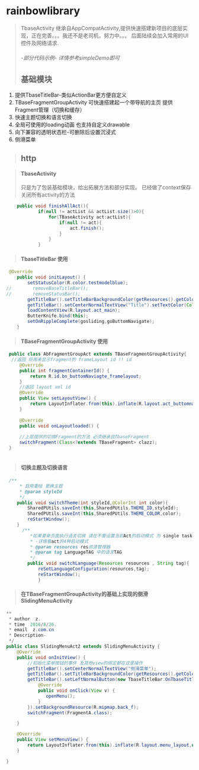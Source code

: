 # rainbowlibrary 
> TbaseActivity 继承自AppCompatActivity,提供快速搭建新项目的底层实现，正在完善。。。我还不是老司机，努力中。。。
> 后面陆续会加入常用的UI控件及网络请求.
>
>###### -部分代码示例-  详情参考simpleDemo即可
>
>## 基础模块 
>
1. 提供TbaseTitleBar-类似ActionBar更方便自定义
2. TBaseFragmentGroupActivity 可快速搭建起一个带导航的主页 提供Fragment管理（切换和缓存）
3. 快速主题切换和语言切换
4. 全局可使用的loading动画 也支持自定义drawable
5. 向下兼容的透明状态栏-可删除后设置沉浸式
6. 侧滑菜单

>## http
>

>#### TbaseActivity
>
>    只是为了包装基础模块，给出拓展方法和部分实现。
     已经做了context保存
     关闭所有activity的方法
```java
    public void finishAllAct(){
            if(null != actList && actList.size()>0){
                for(TBaseActivity act:actList){
                    if(null != act){
                        act.finish();
                    }
                }
            }


```
>#### TbaseTitleBar 使用
>

```java
 @Override
    public void initLayout() {
        setStatusColor(R.color.testmodelblue);
//        removeBaseTitleBar();
//        removeStatusBar();
        getTitleBar().setTitleBarBackgroundColor(getResources().getColor(R.color.colorAccent));
        getTitleBar().setCenterNormalTextView("Title").setTextColor(Color.WHITE);
        loadContentView(R.layout.act_main);
        ButterKnife.bind(this);
        setOnRippleComplete(gosliding,goButtomNavigate);
    }
```    
>#### TBaseFragmentGroupActivity 使用
>

```java       
 public class AbFragmentGroupAct extends TBaseFragmentGroupActivity{
  //返回 将用来显示fragment的 frameLayout id !! id
     @Override
     public int fragmentContainerId() {
         return R.id.bn_buttomNaviagte_framelayout;
     }
     //返回 layout xml id
     @Override
     public View setLayoutView() {
         return LayoutInflater.from(this).inflate(R.layout.act_buttomnavigate,null);
     }
     
     @Override
     public void onLayoutloaded() {
     
     //上层提供的切换Fragment的方法 必须继承自TbaseFragment
     switchFragment(Class<?extends TBaseFragment> clazz);
 }
 
```
>#### 切换主题及切换语言
>
```java
 /**
     * 启用重绘 更换主题
     * @param styleId
     */
    public void switchTheme(int styleId,@ColorInt int color){
        SharedPUtils.saveInt(this,SharedPUtils.THEME_ID,styleId);
        SharedPUtils.saveInt(this,SharedPUtils.THEME_COLOR,color);
        reStartWindow();
    }
      /**
         *如果要单页面执行语言切换 请在不要设置当前Act的启动模式 为 single task 否则不起效果
         * -详情看act的4种启动模式
         * @param resources res资源管理器 
         * @param tag LanguageTAG 中的语言TAG
         */
        public void switchLanguage(Resources resources , String tag){
            reSetLanguageConfiguration(resources,tag);
            reStartWindow();
            }
```

>#### 在TBaseFragmentGroupActivity的基础上实现的侧滑SlidingMenuActivity
>

```java
**
 * author  z.
 * time  2016/8/26.
 * email  z.com.cn
 * Description-
 */
public class SlidingMenuAct2 extends SlidingMenuActivity {
    @Override
    public void onInitView() {
        //初始化菜单按钮的事件 及其他view的绑定都在这里操作
        getTitleBar().setCenterNormalTextView("侧滑菜单");
        getTitleBar().setTitleBarBackgroundColor(getResources().getColor(R.color.mohei_tp));
        getTitleBar().setLeftNormalButton(new TbaseTitleBar.OnTbaseTitleLeftViewClickListener() {
            @Override
            public void onClick(View v) {
               openMenu();
            }
        }).setBackgroundResource(R.mipmap.back_f);
        switchFragment(FragmentA.class);

    }

    @Override
    public View setMenuView() {
        return LayoutInflater.from(this).inflate(R.layout.menu_layout,null);
    }

}

```